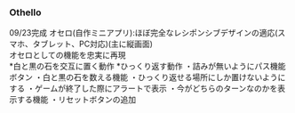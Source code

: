### Othello

09/23完成
オセロ(自作ミニアプリ):ほぼ完全なレシポンシブデザインの適応(スマホ、タブレット、PC対応)(主に縦画面)<br>
オセロとしての機能を忠実に再現<br>
*白と黒の石を交互に置く動作
*ひっくり返す動作
・詰みが無いようにパス機能ボタン
・白と黒の石を数える機能
・ひっくり返せる場所にしか置けないようにする
・ゲームが終了した際にアラートで表示
・今がどちらのターンなのかを表示する機能
・リセットボタンの追加
